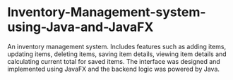 # Inventory-Management-system-using-Java-and-JavaFX
An inventory management system. Includes features such as adding items, updating items, deleting items, saving item details, viewing item details and calculating current total for saved items. The interface was designed and implemented using JavaFX and the backend logic was powered by Java.
